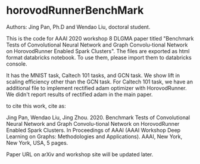 # horovodRunnerBenchMark
Authors: Jing Pan, Ph.D and Wendao Liu, doctoral student. 

This is the code for AAAI 2020 workshop 8 DLGMA paper titled "Benchmark Tests of Convolutional Neural Network and Graph Convolu-tional Network on HorovodRunner Enabled Spark Clusters". The files are exported as html format databricks notebook. To use them, please import them to databricks console.   

It has the MNIST task, Caltech 101 tasks, and GCN task. We show lift in scaling efficiency other than the GCN task. For Caltech 101 task, we have an additional file to implement rectified adam optimizer with HorovodRunner. We didn't report results of rectified adam in the main paper. 

to cite this work, cite as: 

Jing Pan, Wendao Liu, Jing Zhou. 2020. Benchmark Tests of Convolutional Neural Network and Graph Convolu-tional Network on HorovodRunner Enabled Spark Clusters. In Proceedings of AAAI (AAAI Workshop Deep Learning on Graphs: Methodologies and Applications). AAAI, New York, New York, USA, 5 pages.

Paper URL on arXiv and workshop site will be updated later. 
